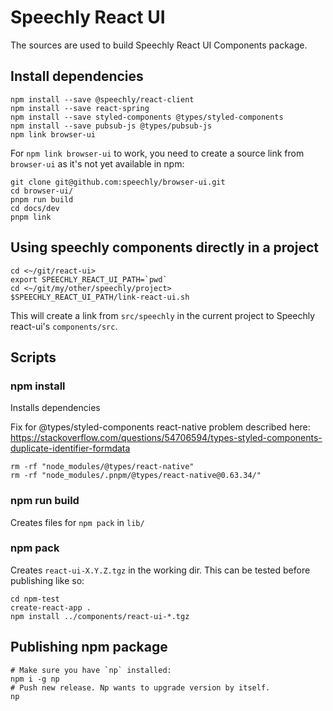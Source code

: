 # Speechly React UI

The sources are used to build Speechly React UI Components package.

## Install dependencies

```
npm install --save @speechly/react-client
npm install --save react-spring
npm install --save styled-components @types/styled-components
npm install --save pubsub-js @types/pubsub-js
npm link browser-ui
```

For `npm link browser-ui` to work, you need to create a source link from `browser-ui` as it's not yet available in npm:

```
git clone git@github.com:speechly/browser-ui.git
cd browser-ui/
pnpm run build
cd docs/dev
pnpm link 
```

## Using speechly components directly in a project

```
cd <~/git/react-ui>
export SPEECHLY_REACT_UI_PATH=`pwd`
cd <~/git/my/other/speechly/project>
$SPEECHLY_REACT_UI_PATH/link-react-ui.sh
```

This will create a link from `src/speechly` in the current project to Speechly react-ui's `components/src`.

## Scripts

### npm install

Installs dependencies

Fix for @types/styled-components react-native problem
described here: https://stackoverflow.com/questions/54706594/types-styled-components-duplicate-identifier-formdata

```
rm -rf "node_modules/@types/react-native"
rm -rf "node_modules/.pnpm/@types/react-native@0.63.34/"
```

### npm run build

Creates files for `npm pack` in `lib/`

### npm pack

Creates `react-ui-X.Y.Z.tgz` in the working dir. This can be tested before publishing like so:

```
cd npm-test
create-react-app .
npm install ../components/react-ui-*.tgz
```

## Publishing npm package

```
# Make sure you have `np` installed:
npm i -g np
# Push new release. Np wants to upgrade version by itself.
np
